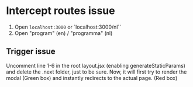 # Intercept routes issue

1. Open `localhost:3000` or `localhost:3000/nl``
2. Open "program" (en) / "programma" (nl)

## Trigger issue

Uncomment line 1-6 in the root layout.jsx (enabling generateStaticParams) and delete the .next folder, just to be sure.
Now, it will first try to render the modal (Green box) and instantly redirects to the actual page. (Red box)
